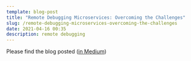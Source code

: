 ```yaml
---
template: blog-post
title: "Remote Debugging Microservices: Overcoming the Challenges"
slug: /remote-debugging-microservices-overcoming-the-challenges
date: 2021-04-16 00:35
description: remote debugging
---
```

Please find the blog posted 
(<a href="https://medium.com/thundra/remote-debugging-microservices-overcoming-the-challenges-a3f2fb00d15c" target="_blank">in Medium</a>)